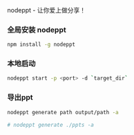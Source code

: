 nodeppt - 让你爱上做分享！

### 全局安装 nodeppt
```bash
npm install -g nodeppt
```

### 本地启动
```bash
nodeppt start -p <port> -d `target_dir`
```

### 导出ppt
```bash
nodeppt generate path output/path -a

# nodeppt generate ./ppts -a
```
